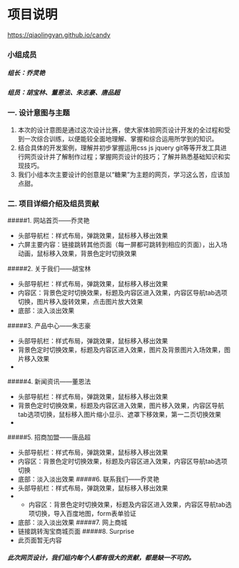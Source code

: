# 项目说明
https://qiaolingyan.github.io/candy
### 小组成员
##### 组长：乔灵艳
##### 组员：胡宝林、董恩法、朱志豪、唐品超

### 一. 设计意图与主题

1. 本次的设计意图是通过这次设计比赛，使大家体验网页设计开发的全过程和受到一次综合训练，以便能较全面地理解、掌握和综合运用所学到的知识。
2. 结合具体的开发案例，理解并初步掌握运用css js jquery git等等开发工具进行网页设计并了解制作过程；掌握网页设计的技巧；了解并熟悉基础知识和实现技巧。
3. 我们小组本次主要设计的创意是以“糖果”为主题的网页，学习这么苦，应该加点甜。

### 二. 项目详细介绍及组员贡献

#####1. 网站首页——乔灵艳
* 头部导航栏：样式布局，弹跳效果，鼠标移入移出效果
* 六屏主要内容：链接跳转其他页面（每一屏都可跳转到相应的页面），出入场动画，鼠标移入效果，背景色定时切换效果

#####2. 关于我们——胡宝林
* 头部导航栏：样式布局，弹跳效果，鼠标移入移出效果
* 内容区：背景色定时切换效果，标题及内容区进入效果，内容区导航tab选项切换，图片移入旋转效果，点击图片放大效果
* 底部：淡入淡出效果

#####3. 产品中心——朱志豪
* 头部导航栏：样式布局，弹跳效果，鼠标移入移出效果
* 背景色定时切换效果，标题及内容区进入效果，图片及背景图片入场效果，图片移入效果
* 
#####4. 新闻资讯——董恩法
* 头部导航栏：样式布局，弹跳效果，鼠标移入移出效果
* 背景色定时切换效果，标题及内容区进入效果，图片移入效果，内容区导航tab选项切换，鼠标移入图片缩小显示、遮罩下移效果，第一二页切换效果
* 
#####5. 招商加盟——唐品超
* 头部导航栏：样式布局，弹跳效果，鼠标移入移出效果
* 内容区：背景色定时切换效果，标题及内容区进入效果，内容区导航tab选项切换
* 底部：淡入淡出效果
#####6. 联系我们——乔灵艳
* 头部导航栏：样式布局，弹跳效果，鼠标移入移出效果
* * 内容区：背景色定时切换效果，标题及内容区进入效果，内容区导航tab选项切换，导入百度地图，form表单验证
* 底部：淡入淡出效果
#####7. 网上商城
* 链接跳转淘宝商城页面
#####8. Surprise
* 此页面暂无内容

##### 此次网页设计，我们组内每个人都有很大的贡献，都是缺一不可的。


